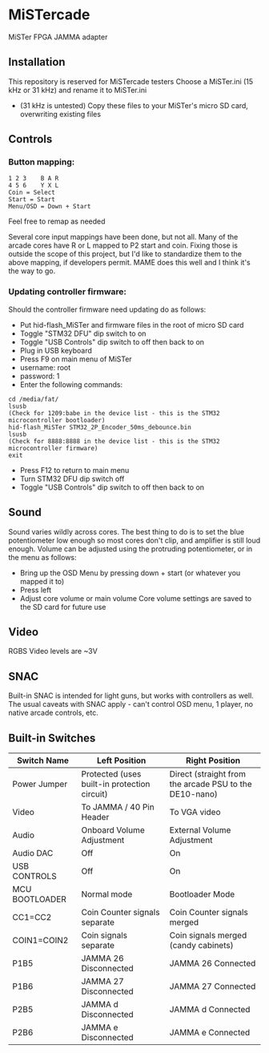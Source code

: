 # MiSTercade
 MiSTer FPGA JAMMA adapter

## Installation
This repository is reserved for MiSTercade testers
Choose a MiSTer.ini (15 kHz or 31 kHz) and rename it to MiSTer.ini
* (31 kHz is untested)
Copy these files to your MiSTer's micro SD card, overwriting existing files

## Controls
### Button mapping:
``` 
1 2 3    B A R
4 5 6    Y X L
Coin = Select
Start = Start
Menu/OSD = Down + Start
```

Feel free to remap as needed

Several core input mappings have been done, but not all. Many of the arcade cores have R or L mapped to P2 start and coin. Fixing those is outside the scope of this project, but I'd like to standardize them to the above mapping, if developers permit. MAME does this well and I think it's the way to go.

### Updating controller firmware:
Should the controller firmware need updating do as follows:
* Put hid-flash_MiSTer and firmware files in the root of micro SD card
* Toggle "STM32 DFU" dip switch to on
* Toggle "USB Controls" dip switch to off then back to on
* Plug in USB keyboard
* Press F9 on main menu of MiSTer
* username: root
* password: 1
* Enter the following commands:
```
cd /media/fat/
lsusb
(Check for 1209:babe in the device list - this is the STM32 microcontroller bootloader)
hid-flash_MiSTer STM32_2P_Encoder_50ms_debounce.bin
lsusb
(Check for 8888:8888 in the device list - this is the STM32 microcontroller firmware)
exit
```
* Press F12 to return to main menu
* Turn STM32 DFU dip switch off
* Toggle "USB Controls" dip switch to off then back to on

## Sound
Sound varies wildly across cores. The best thing to do is to set the blue potentiometer low enough so most cores don't clip, and amplifier is still loud enough.
Volume can be adjusted using the protruding potentiometer, or in the menu as follows:
* Bring up the OSD Menu by pressing down + start (or whatever you mapped it to)
* Press left
* Adjust core volume or main volume
Core volume settings are saved to the SD card for future use

## Video
RGBS Video levels are ~3V

## SNAC
Built-in SNAC is intended for light guns, but works with controllers as well. The usual caveats with SNAC apply - can't control OSD menu, 1 player, no native arcade controls, etc.

## Built-in Switches
| Switch Name | Left Position | Right Position |
| --- | --- | --- |
| Power Jumper | Protected (uses built-in protection circuit) | Direct (straight from the arcade PSU to the DE10-nano) |
| Video | To JAMMA / 40 Pin Header | To VGA video |
| Audio | Onboard Volume Adjustment | External Volume Adjustment |
| Audio DAC | Off | On |
| USB CONTROLS | Off | On
| MCU BOOTLOADER | Normal mode | Bootloader Mode |
| CC1=CC2 | Coin Counter signals separate | Coin Counter signals merged |
| COIN1=COIN2 | Coin signals separate | Coin signals merged (candy cabinets) |
| P1B5 | JAMMA 26 Disconnected | JAMMA 26 Connected |
| P1B6 | JAMMA 27 Disconnected | JAMMA 27 Connected |
| P2B5 | JAMMA d Disconnected | JAMMA d Connected |
| P2B6 | JAMMA e Disconnected | JAMMA e Connected |

